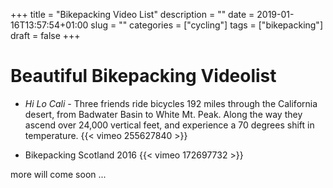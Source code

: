 +++
title = "Bikepacking Video List"
description = ""
date = 2019-01-16T13:57:54+01:00
slug = ""
categories = ["cycling"]
tags = ["bikepacking"]
draft = false
+++

# Beautiful Bikepacking Videolist

- *Hi Lo Cali* - Three friends ride bicycles 192 miles through the California desert, from Badwater Basin to White Mt. Peak. Along the way they ascend over 24,000 vertical feet, and experience a 70 degrees shift in temperature. {{< vimeo 255627840 >}}

- Bikepacking Scotland 2016 {{< vimeo 172697732 >}}

more will come soon ...